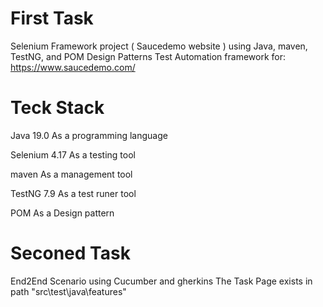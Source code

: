 # First Task
Selenium Framework project ( Saucedemo website )
using Java, maven, TestNG, and POM Design Patterns
Test Automation framework for: https://www.saucedemo.com/
# Teck Stack
Java 19.0        As a programming language

Selenium 4.17    As a testing tool

maven            As a management tool

TestNG 7.9       As a test runer tool

POM              As a Design pattern
# Seconed Task
End2End Scenario using Cucumber and gherkins 
The Task Page exists in path "src\test\java\features"
